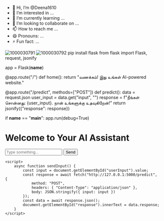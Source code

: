 - 👋 Hi, I’m @Deena1610
- 👀 I’m interested in ...
- 🌱 I’m currently learning ...
- 💞️ I’m looking to collaborate on ...
- 📫 How to reach me ...
- 😄 Pronouns: ...
- ⚡ Fun fact: ...

<!---
Deena1610/Deena1610 is a ✨ special ✨ repository because its `README.md` (this file) appears on your GitHub profile.
You can click the Preview link to take a look at your changes.
--->
![1000030791](https://github.com/user-attachments/assets/8eaadd4b-00e2-4d87-b338-cd247121ba06)
![1000030792](https://github.com/user-attachments/assets/c4abb7b0-e2f6-4470-8225-b0d55952a3fe)
pip install flask
from flask import Flask, request, jsonify

app = Flask(__name__)

@app.route("/")
def home():
    return "வணக்கம்! இது உங்கள் AI-powered website."

@app.route("/predict", methods=["POST"])
def predict():
    data = request.json
    user_input = data.get("input", "")
    response = f"நீங்கள் சொன்னது: {user_input}. நான் உங்களுக்கு உதவுகிறேன்!"
    return jsonify({"response": response})

if __name__ == "__main__":
    app.run(debug=True)
    <!DOCTYPE html>
<html lang="en">
<head>
    <meta charset="UTF-8">
    <meta name="viewport" content="width=device-width, initial-scale=1.0">
    <title>AI Assistant</title>
</head>
<body>
    <h1>Welcome to Your AI Assistant</h1>
    <input type="text" id="userInput" placeholder="Type something...">
    <button onclick="sendInput()">Send</button>
    <p id="response"></p>

    <script>
        async function sendInput() {
            const input = document.getElementById("userInput").value;
            const response = await fetch("http://127.0.0.1:5000/predict", {
                method: "POST",
                headers: { "Content-Type": "application/json" },
                body: JSON.stringify({ input: input })
            });
            const data = await response.json();
            document.getElementById("response").innerText = data.response;
        }
    </script>
</body>
</html>
